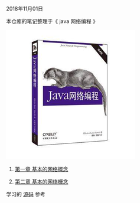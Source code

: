 2018年11月01日

本仓库的笔记整理于《 java 网络编程 》

![java网络编程](./images/java网络编程.jpg)


1. [第一章 基本的网络概念](./chapters/chapter1_base_network_concept.md)

2. [第二章 基本的网络概念](./chapters/chapter2_stream.md)

学习的 [源码](http://www.cafeaulait.org/books/jnp4/examples/index.html) 参考